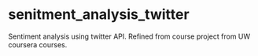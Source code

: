 # senitment_analysis_twitter
Sentiment analysis using twitter API. Refined from course project from UW coursera courses.

